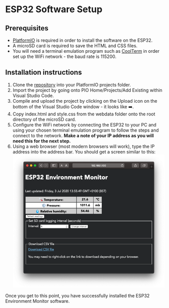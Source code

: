 # ESP32 Software Setup

## Prerequisites

- [PlatformIO](https://platformio.org) is required in order to install the software on the ESP32.
- A microSD card is required to save the HTML and CSS files.
- You will need a terminal emulation program such as [CoolTerm](https://freeware.the-meiers.org) in order set up the WiFi network - the baud rate is 115200.

## Installation instructions

1. Clone the [repository](https://github.com/fbm3334/ESP32_EnvironmentMonitor) into your PlatformIO projects folder.
2. Import the project by going onto PIO Home/Projects/Add Existing within Visual Studio Code.
3. Compile and upload the project by clicking on the Upload icon on the bottom of the Visual Studio Code window - it looks like ➡️.
4. Copy index.html and style.css from the webdata folder onto the root directory of the microSD card.
5. Configure the WiFi network by connecting the ESP32 to your PC and using your chosen terminal emulation program to follow the steps and connect to the network. **Make a note of your IP address as you will need this for the next step.**
6. Using a web browser (most modern browsers will work), type the IP address into the address bar. You should get a screen similar to this:
![Web interface screenshot](https://github.com/fbm3334/fbm3334.github.io/blob/master/images/Screenshot%202020-07-03%20at%2013.56.01.png "Web interface screenshot")

Once you get to this point, you have successfully installed the ESP32 Environment Monitor software.
